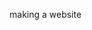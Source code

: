 making a website

<!---
qcwacks/qcwacks is a ✨ special ✨ repository because its `README.md` (this file) appears on your GitHub profile.
You can click the Preview link to take a look at your changes.
--->
